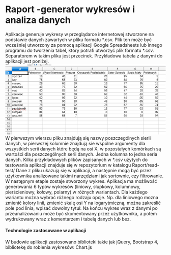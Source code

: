 # Raport -generator wykresów i analiza danych
 
Aplikacja generuje wykresy w przeglądarce internetowej stworzone na podstawie danych zawartych w pliku formatu *.csv. Plik ten może być wcześniej utworzony za pomocą aplikacji Google Spreadsheets lub innego programu do tworzenia tabel, który potrafi utworzyć plik formatu *.csv.  Separatorem w takim pliku jest przecinek. Przykładowa tabela z danymi do aplikacji jest poniżej.</br>
<img src="read-test/screen_probka-2.png"> </br>
W pierwszym wierszu pliku znajdują się nazwy poszczególnych sierii danych, w pierwszej kolumnie znajdują sie wspólne argumenty dla wszystkich serii danych które będą na osi X, w pozostałych komórkach są wartości dla poszczególnych serii danych. Jedna kolumna to jedna seria danych. Kilka przykładowych plików zapisanych w *.csv użytych do testowania aplikacji znajduje się w repozytorium w katalogu Raport/read-test/
Dane z pliku ukazują się w aplikacji, a następnie mogą być przez użytkownika analizowane takimi narzędziami jak sortownie, czy filtrowanie. W następnym etapie zostaje stworzony wykres. Aplikacja ma możliwość generowania 6 typów wykresów (liniowy, słupkowy, kolumnowy, pierścieniowy, kołowy, polarny) w różnych wariantach. Dla każdego wariantu można wybrać różnego rodzaju opcje. Np. dla liniowego mozna zmienić kolory linii, zmienić skalę osi Y na logarytmiczną, można zakreślić pole pod linia, wpisać dowolny tytuł. Na końcu wykres wraz z danymi po przeanalizowaniu może być skomentowany przez użytkownika, a potem wydrukowany wraz z komentarzem i tabelą danych lub bez. 
<h4>Technologie zastosowane w aplikacji</h4>
W budowie aplikacji zastosowano biblioteki takie jak jQuery, Bootstrap 4, bibliotekę do robienia wykresów: Chart.js
